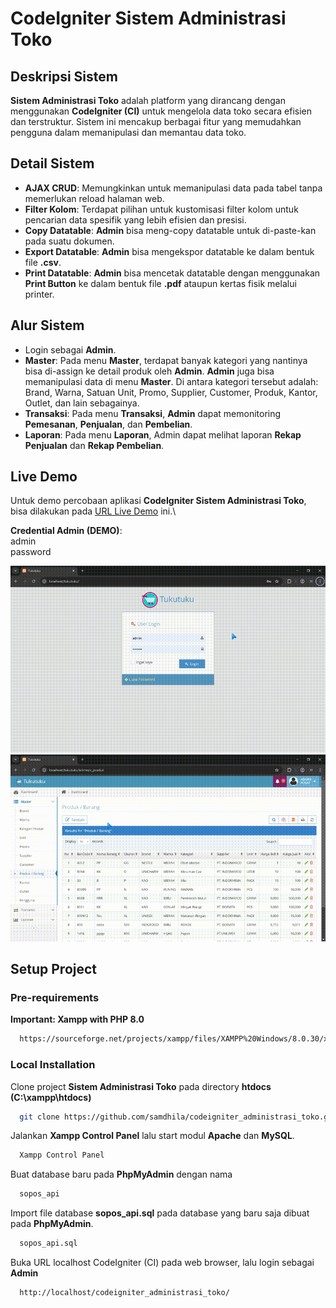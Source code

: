 # CodeIgniter Sistem Administrasi Toko

## Deskripsi Sistem
**Sistem Administrasi Toko** adalah platform yang dirancang dengan menggunakan **CodeIgniter (CI)** untuk mengelola data toko secara efisien dan terstruktur. Sistem ini mencakup berbagai fitur yang memudahkan pengguna dalam memanipulasi dan memantau data toko.

## Detail Sistem
- **AJAX CRUD**: Memungkinkan untuk memanipulasi data pada tabel tanpa memerlukan reload halaman web.
- **Filter Kolom**: Terdapat pilihan untuk kustomisasi filter kolom untuk pencarian data spesifik yang lebih efisien dan presisi.
- **Copy Datatable**: **Admin** bisa meng-copy datatable untuk di-paste-kan pada suatu dokumen.
- **Export Datatable**: **Admin** bisa mengekspor datatable ke dalam bentuk file **.csv**.
- **Print Datatable**: **Admin** bisa mencetak datatable dengan menggunakan **Print Button** ke dalam bentuk file **.pdf** ataupun kertas fisik melalui printer.

## Alur Sistem
- Login sebagai **Admin**.
- **Master**: Pada menu **Master**, terdapat banyak kategori yang nantinya bisa di-assign ke detail produk oleh **Admin**. **Admin** juga bisa memanipulasi data di menu **Master**. Di antara kategori tersebut adalah:
Brand, Warna, Satuan Unit, Promo, Supplier, Customer, Produk, Kantor, Outlet, dan lain sebagainya.
- **Transaksi**: Pada menu **Transaksi**, **Admin** dapat memonitoring **Pemesanan**, **Penjualan**, dan **Pembelian**.
- **Laporan**: Pada menu **Laporan**, Admin dapat melihat laporan **Rekap Penjualan** dan **Rekap Pembelian**.

## Live Demo
Untuk demo percobaan aplikasi **CodeIgniter Sistem Administrasi Toko**, bisa dilakukan pada
[URL Live Demo](https://toko.samreact.my.id/) ini.\

**Credential Admin (DEMO)**:\
admin\
password

![Demo Administrasi Toko #01 GIF](https://github.com/samdhila/media/blob/main/codeigniter/ci01-optimized.gif)
![Demo Administrasi Toko #02 GIF](https://github.com/samdhila/media/blob/main/codeigniter/ci02-optimized.gif)

## Setup Project

### Pre-requirements
**Important: Xampp with PHP 8.0**
```bash
  https://sourceforge.net/projects/xampp/files/XAMPP%20Windows/8.0.30/xampp-windows-x64-8.0.30-0-VS16-installer.exe/
```

### Local Installation
Clone project **Sistem Administrasi Toko** pada directory **htdocs** **(C:\xampp\htdocs)**
```bash
  git clone https://github.com/samdhila/codeigniter_administrasi_toko.git
```

Jalankan **Xampp Control Panel** lalu start modul **Apache** dan **MySQL**.
```bash
  Xampp Control Panel
```

Buat database baru pada **PhpMyAdmin** dengan nama
```bash
  sopos_api
```

Import file database **sopos_api.sql** pada database yang baru saja dibuat pada **PhpMyAdmin**.
```bash
  sopos_api.sql
```

Buka URL localhost CodeIgniter (CI) pada web browser, lalu login sebagai **Admin**
```bash
  http://localhost/codeigniter_administrasi_toko/
```
